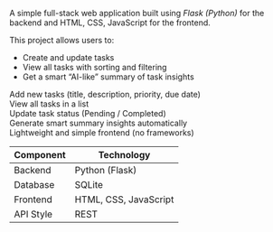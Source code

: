A simple full-stack web application built using *Flask (Python)* for the backend and HTML, CSS, JavaScript for the frontend.

This project allows users to:
- Create and update tasks
- View all tasks with sorting and filtering
- Get a smart “AI-like” summary of task insights


Add new tasks (title, description, priority, due date)  
View all tasks in a list  
Update task status (Pending / Completed)  
Generate smart summary insights automatically  
Lightweight and simple frontend (no frameworks)


| Component | Technology |
|------------|-------------|
| Backend | Python (Flask) |
| Database | SQLite |
| Frontend | HTML, CSS, JavaScript |
| API Style | REST |

